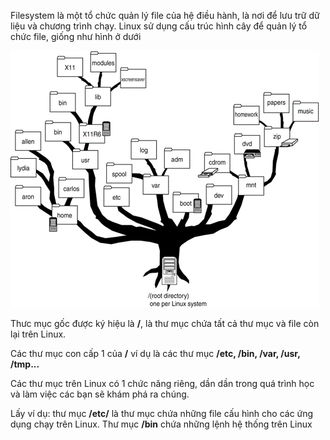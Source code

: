 Filesystem là một tổ chức quản lý file của hệ điều hành, là nơi để lưu trữ dữ liệu và chương trình chạy. Linux sử dụng cấu trúc hình cây để quản lý tổ chức file, giống như hình ở dưới

![Linux Filesystem](linuxsieutoc-course/linuxsieutoc-bai02/assets/filesystem1.gif)


Thưc mục gốc được ký hiệu là **/**, là thư mục chứa tất cả thư mục và file còn lại trên Linux.


Các thư mục con cấp 1 của **/** ví dụ là các thư mục **/etc, /bin, /var, /usr, /tmp...**


Các thư mục trên Linux có 1 chức năng riêng, dần dần trong quá trình học và làm việc các bạn sẽ khám phá ra chúng.


Lấy ví dụ: thư mục **/etc/** là thư mục chứa những file cấu hình cho các ứng dụng chạy trên Linux. Thư mục **/bin** chứa những lệnh hệ thống trên Linux